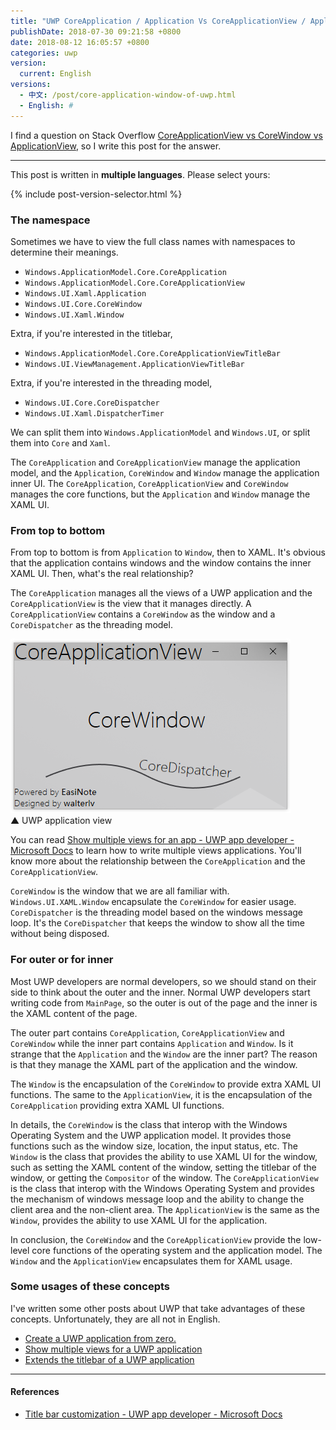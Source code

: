 ```yaml
---
title: "UWP CoreApplication / Application Vs CoreApplicationView / ApplicationView Vs CoreWindow / Window"
publishDate: 2018-07-30 09:21:58 +0800
date: 2018-08-12 16:05:57 +0800
categories: uwp
version:
  current: English
versions:
  - 中文: /post/core-application-window-of-uwp.html
  - English: #
---
```


I find a question on Stack Overflow [CoreApplicationView vs CoreWindow vs ApplicationView](https://stackoverflow.com/questions/33680631/coreapplicationview-vs-corewindow-vs-applicationview), so I write this post for the answer.

---

This post is written in **multiple languages**. Please select yours:

{% include post-version-selector.html %}

<div id="toc"></div>

### The namespace

Sometimes we have to view the full class names with namespaces to determine their meanings.

- `Windows.ApplicationModel.Core.CoreApplication`
- `Windows.ApplicationModel.Core.CoreApplicationView`
- `Windows.UI.Xaml.Application`
- `Windows.UI.Core.CoreWindow`
- `Windows.UI.Xaml.Window`

Extra, if you're interested in the titlebar,

- `Windows.ApplicationModel.Core.CoreApplicationViewTitleBar`
- `Windows.UI.ViewManagement.ApplicationViewTitleBar`

Extra, if you're interested in the threading model,

- `Windows.UI.Core.CoreDispatcher`
- `Windows.UI.Xaml.DispatcherTimer`

We can split them into `Windows.ApplicationModel` and `Windows.UI`, or split them into `Core` and `Xaml`.

The `CoreApplication` and `CoreApplicationView` manage the application model, and the `Application`, `CoreWindow` and `Window` manage the application inner UI. The `CoreApplication`, `CoreApplicationView` and `CoreWindow` manages the core functions, but the `Application` and `Window` manage the XAML UI.

### From top to bottom

From top to bottom is from `Application` to `Window`, then to XAML. It's obvious that the application contains windows and the window contains the inner XAML UI. Then, what's the real relationship?

The `CoreApplication` manages all the views of a UWP application and the `CoreApplicationView` is the view that it manages directly. A `CoreApplicationView` contains a `CoreWindow` as the window and a `CoreDispatcher` as the threading model.

![UWP application view](/static/posts/2018-07-27-08-37-42.png)  
▲ UWP application view

You can read [Show multiple views for an app - UWP app developer - Microsoft Docs](https://docs.microsoft.com/en-us/windows/uwp/design/layout/show-multiple-views) to learn how to write multiple views applications. You'll know more about the relationship between the `CoreApplication` and the `CoreApplicationView`.

`CoreWindow` is the window that we are all familiar with. 
`Windows.UI.XAML.Window` encapsulate the `CoreWindow` for easier usage. `CoreDispatcher` is the threading model based on the windows message loop. It's the `CoreDispatcher` that keeps the window to show all the time without being disposed.

### For outer or for inner

Most UWP developers are normal developers, so we should stand on their side to think about the outer and the inner. Normal UWP developers start writing code from `MainPage`, so the outer is out of the page and the inner is the XAML content of the page.

The outer part contains `CoreApplication`, `CoreApplicationView` and `CoreWindow` while the inner part contains `Application` and `Window`. Is it strange that the `Application` and the `Window` are the inner part? The reason is that they manage the XAML part of the application and the window.

The `Window` is the encapsulation of the `CoreWindow` to provide extra XAML UI functions. The same to the `ApplicationView`, it is the encapsulation of the `CoreApplication` providing extra XAML UI functions.

In details, the `CoreWindow` is the class that interop with the Windows Operating System and the UWP application model. It provides those functions such as the window size, location, the input status, etc. The `Window` is the class that provides the ability to use XAML UI for the window, such as setting the XAML content of the window, setting the titlebar of the window, or getting the `Compositor` of the window. The `CoreApplicationView` is the class that interop with the Windows Operating System and provides the mechanism of windows message loop and the ability to change the client area and the non-client area. The `ApplicationView` is the same as the `Window`, provides the ability to use XAML UI for the application.

In conclusion, the `CoreWindow` and the `CoreApplicationView` provide the low-level core functions of the operating system and the application model. The `Window` and the `ApplicationView` encapsulates them for XAML usage.

### Some usages of these concepts

I've written some other posts about UWP that take advantages of these concepts. Unfortunately, they are all not in English.

- [Create a UWP application from zero.](/post/create-uwp-app-from-zero-1.html)
- [Show multiple views for a UWP application](/post/show-multiple-views-for-an-uwp-app.html)
- [Extends the titlebar of a UWP application](/post/tips-for-customize-uwp-title-bar.html)

---

#### References

- [Title bar customization - UWP app developer - Microsoft Docs](https://docs.microsoft.com/en-us/windows/uwp/design/shell/title-bar)
